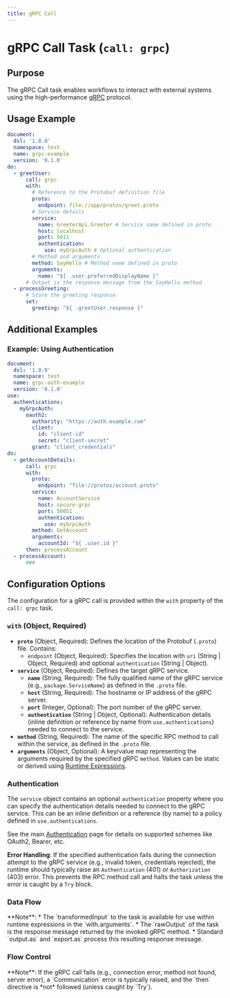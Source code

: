 ```yaml
---
title: gRPC Call
---
```

<!-- Examples are validated -->

# gRPC Call Task (`call: grpc`)

## Purpose

The gRPC Call task enables workflows to interact with external systems using the high-performance [gRPC](https://grpc.io/) protocol.

## Usage Example

```yaml
document:
  dsl: '1.0.0'
  namespace: test
  name: grpc-example
  version: '0.1.0'
do:
  - greetUser:
      call: grpc
      with:
        # Reference to the Protobuf definition file
        proto:
          endpoint: file://app/protos/greet.proto
        # Service details
        service:
          name: GreeterApi.Greeter # Service name defined in proto
          host: localhost
          port: 5011
          authentication:
            use: myGrpcAuth # Optional authentication
        # Method and arguments
        method: SayHello # Method name defined in proto
        arguments:
          name: "${ .user.preferredDisplayName }"
      # Output is the response message from the SayHello method
  - processGreeting:
      # Store the greeting response
      set:
        greeting: "${ .greetUser.response }"
```

## Additional Examples

### Example: Using Authentication

```yaml
document:
  dsl: '1.0.0'
  namespace: test
  name: grpc-auth-example
  version: '0.1.0'
use:
  authentications:
    myGrpcAuth:
      oauth2:
        authority: "https://auth.example.com"
        client:
          id: "client-id"
          secret: "client-secret"
        grant: "client_credentials"
do:
  - getAccountDetails:
      call: grpc
      with:
        proto: 
          endpoint: "file://protos/account.proto"
        service:
          name: AccountService
          host: secure-grpc
          port: 50051
          authentication:
            use: myGrpcAuth
        method: GetAccount
        arguments:
          accountId: "${ .user.id }"
      then: processAccount
  - processAccount:
      ###
```
## Configuration Options

The configuration for a gRPC call is provided within the `with` property of the `call: grpc` task.

### `with` (Object, Required)

*   **`proto`** (Object, Required): Defines the location of the Protobuf (`.proto`) file. Contains:
    *   `endpoint` (Object, Required): Specifies the location with `uri` (String | Object, Required) and optional `authentication` (String | Object).
*   **`service`** (Object, Required): Defines the target gRPC service.
    *   **`name`** (String, Required): The fully qualified name of the gRPC service (e.g., `package.ServiceName`) as defined in the `.proto` file.
    *   **`host`** (String, Required): The hostname or IP address of the gRPC server.
    *   **`port`** (Integer, Optional): The port number of the gRPC server.
    *   **`authentication`** (String | Object, Optional): Authentication details (inline definition or reference by name from `use.authentications`) needed to connect to the service.
*   **`method`** (String, Required): The name of the specific RPC method to call within the service, as defined in the `.proto` file.
*   **`arguments`** (Object, Optional): A key/value map representing the arguments required by the specified gRPC `method`. Values can be static or derived using [Runtime Expressions](dsl-runtime-expressions.md).

### Authentication

The `service` object contains an optional `authentication` property where you can specify the authentication details needed to connect to the gRPC service. This can be an inline definition or a reference (by name) to a policy defined in `use.authentications`.

See the main [Authentication](dsl-authentication.md) page for details on supported schemes like OAuth2, Bearer, etc.

**Error Handling**: If the specified authentication fails during the connection attempt to the gRPC service (e.g., invalid token, credentials rejected), the runtime should typically raise an `Authentication` (401) or `Authorization` (403) error. This prevents the RPC method call and halts the task unless the error is caught by a `Try` block.

### Data Flow
<include from="_common-task-data-flow.md" element-id="common-data-flow"/>
**Note**:
*   The `transformedInput` to the task is available for use within runtime expressions in the `with.arguments`.
*   The `rawOutput` of the task is the response message returned by the invoked gRPC method.
*   Standard `output.as` and `export.as` process this resulting response message.

### Flow Control
<include from="_common-task-flow_control.md" element-id="common-flow-control"/>
**Note**: If the gRPC call fails (e.g., connection error, method not found, server error), a `Communication` error is typically raised, and the `then` directive is *not* followed (unless caught by `Try`). 
